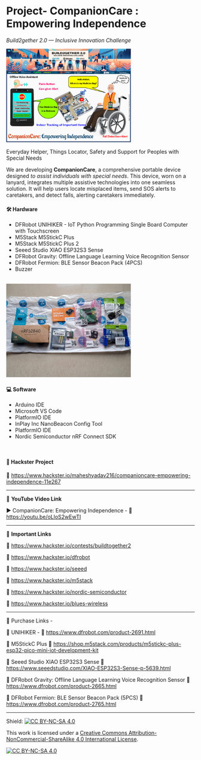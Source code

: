 # Project- CompanionCare : Empowering Independence  
*Build2gether 2.0 — Inclusive Innovation Challenge*  
  
<img src="/Images/B2G2-hackThumb.png" height="250" >

Everyday Helper, Things Locator, Safety and Support for Peoples with Special Needs  
  
We are developing **CompanionCare**, a comprehensive portable device designed *to assist individuals with special needs*. This device, worn on a lanyard, integrates multiple assistive technologies into one seamless solution. It will help users locate misplaced items, send SOS alerts to caretakers, and detect falls, alerting caretakers immediately.

#### 🛠 Hardware  
- DFRobot UNIHIKER - IoT Python Programming Single Board Computer with Touchscreen  
- M5Stack M5StickC Plus  
- M5Stack M5StickC Plus 2  
- Seeed Studio XIAO ESP32S3 Sense   
- DFRobot Gravity: Offline Language Learning Voice Recognition Sensor  
- DFRobot Fermion: BLE Sensor Beacon Pack (4PCS)  
- Buzzer  
</br>

<img src="/Images/superBox.jpeg" height="250" >  

#### 💻 Software  
- Arduino IDE  
- Microsoft VS Code  
- PlatformIO IDE  
- InPlay Inc NanoBeacon Config Tool  
- PlatformIO IDE  
- Nordic Semiconductor nRF Connect SDK  
</br>

#### 📜 Hackster Project  
🔗 https://www.hackster.io/maheshyadav216/companioncare-empowering-independence-11e267  

------------------------------------------------------------------------------------------------------

📕 **YouTube Video Link**  

▶️ CompanionCare: Empowering Independence - 🔗 https://youtu.be/oLloS2wEwTI  

-------------------------------------------------------------------------------------------------------
📒 **Important Links**  
 
🔗 https://www.hackster.io/contests/buildtogether2  

🔗 https://www.hackster.io/dfrobot    

🔗 https://www.hackster.io/seeed  

🔗 https://www.hackster.io/m5stack  

🔗 https://www.hackster.io/nordic-semiconductor  

🔗 https://www.hackster.io/blues-wireless  

-------------------------------------------------------------------------------------------------------
🔴 Purchase Links -

🛒 UNIHIKER - 🔗 https://www.dfrobot.com/product-2691.html

🛒 M5StickC Plus 🔗 https://shop.m5stack.com/products/m5stickc-plus-esp32-pico-mini-iot-development-kit

🛒 Seeed Studio XIAO ESP32S3 Sense 🔗 https://www.seeedstudio.com/XIAO-ESP32S3-Sense-p-5639.html

🛒 DFRobot Gravity: Offline Language Learning Voice Recognition Sensor
🔗 https://www.dfrobot.com/product-2665.html

🛒 DFRobot Fermion: BLE Sensor Beacon Pack (5PCS)
🔗 https://www.dfrobot.com/product-2765.html

------------------------------------------------------------------------------------------  

Shield: [![CC BY-NC-SA 4.0][cc-by-nc-sa-shield]][cc-by-nc-sa]

This work is licensed under a
[Creative Commons Attribution-NonCommercial-ShareAlike 4.0 International License][cc-by-nc-sa].

[![CC BY-NC-SA 4.0][cc-by-nc-sa-image]][cc-by-nc-sa]

[cc-by-nc-sa]: http://creativecommons.org/licenses/by-nc-sa/4.0/
[cc-by-nc-sa-image]: https://licensebuttons.net/l/by-nc-sa/4.0/88x31.png
[cc-by-nc-sa-shield]: https://img.shields.io/badge/License-CC%20BY--NC--SA%204.0-lightgrey.svg

